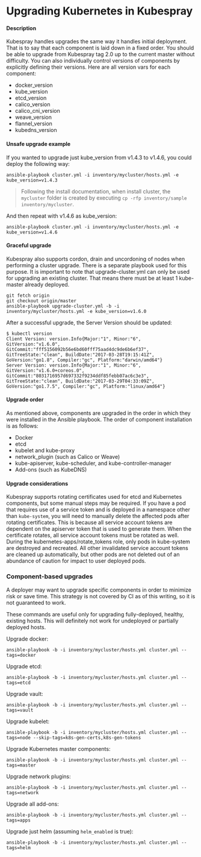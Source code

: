 Upgrading Kubernetes in Kubespray
=============================

#### Description

Kubespray handles upgrades the same way it handles initial deployment. That is to
say that each component is laid down in a fixed order. You should be able to
upgrade from Kubespray tag 2.0 up to the current master without difficulty. You can
also individually control versions of components by explicitly defining their
versions. Here are all version vars for each component:

* docker_version
* kube_version
* etcd_version
* calico_version
* calico_cni_version
* weave_version
* flannel_version
* kubedns_version

#### Unsafe upgrade example

If you wanted to upgrade just kube_version from v1.4.3 to v1.4.6, you could
deploy the following way:

```
ansible-playbook cluster.yml -i inventory/mycluster/hosts.yml -e kube_version=v1.4.3
```

> Following the install documentation, when install cluster, the `mycluster` folder is created by executing `cp -rfp inventory/sample inventory/mycluster`. 

And then repeat with v1.4.6 as kube_version:

```
ansible-playbook cluster.yml -i inventory/mycluster/hosts.yml -e kube_version=v1.4.6
```

#### Graceful upgrade

Kubespray also supports cordon, drain and uncordoning of nodes when performing
a cluster upgrade. There is a separate playbook used for this purpose. It is
important to note that upgrade-cluster.yml can only be used for upgrading an
existing cluster. That means there must be at least 1 kube-master already
deployed.

```
git fetch origin
git checkout origin/master
ansible-playbook upgrade-cluster.yml -b -i inventory/mycluster/hosts.yml -e kube_version=v1.6.0
```

After a successful upgrade, the Server Version should be updated:

```
$ kubectl version
Client Version: version.Info{Major:"1", Minor:"6", GitVersion:"v1.6.0", GitCommit:"fff5156092b56e6bd60fff75aad4dc9de6b6ef37", GitTreeState:"clean", BuildDate:"2017-03-28T19:15:41Z", GoVersion:"go1.8", Compiler:"gc", Platform:"darwin/amd64"}
Server Version: version.Info{Major:"1", Minor:"6", GitVersion:"v1.6.0+coreos.0", GitCommit:"8031716957d697332f9234ddf85febb07ac6c3e3", GitTreeState:"clean", BuildDate:"2017-03-29T04:33:09Z", GoVersion:"go1.7.5", Compiler:"gc", Platform:"linux/amd64"}
```

#### Upgrade order

As mentioned above, components are upgraded in the order in which they were
installed in the Ansible playbook. The order of component installation is as
follows:

* Docker
* etcd
* kubelet and kube-proxy
* network_plugin (such as Calico or Weave)
* kube-apiserver, kube-scheduler, and kube-controller-manager
* Add-ons (such as KubeDNS)

#### Upgrade considerations

Kubespray supports rotating certificates used for etcd and Kubernetes
components, but some manual steps may be required. If you have a pod that
requires use of a service token and is deployed in a namespace other than
`kube-system`, you will need to manually delete the affected pods after
rotating certificates. This is because all service account tokens are dependent
on the apiserver token that is used to generate them. When the certificate
rotates, all service account tokens must be rotated as well. During the
kubernetes-apps/rotate_tokens role, only pods in kube-system are destroyed and
recreated. All other invalidated service account tokens are cleaned up
automatically, but other pods are not deleted out of an abundance of caution
for impact to user deployed pods.

### Component-based upgrades

A deployer may want to upgrade specific components in order to minimize risk
or save time. This strategy is not covered by CI as of this writing, so it is
not guaranteed to work.

These commands are useful only for upgrading fully-deployed, healthy, existing
hosts. This will definitely not work for undeployed or partially deployed
hosts.

Upgrade docker:

```
ansible-playbook -b -i inventory/mycluster/hosts.yml cluster.yml --tags=docker
```

Upgrade etcd:

```
ansible-playbook -b -i inventory/mycluster/hosts.yml cluster.yml --tags=etcd
```

Upgrade vault:

```
ansible-playbook -b -i inventory/mycluster/hosts.yml cluster.yml --tags=vault
```

Upgrade kubelet:

```
ansible-playbook -b -i inventory/mycluster/hosts.yml cluster.yml --tags=node --skip-tags=k8s-gen-certs,k8s-gen-tokens
```

Upgrade Kubernetes master components:

```
ansible-playbook -b -i inventory/mycluster/hosts.yml cluster.yml --tags=master
```

Upgrade network plugins:

```
ansible-playbook -b -i inventory/mycluster/hosts.yml cluster.yml --tags=network
```

Upgrade all add-ons:

```
ansible-playbook -b -i inventory/mycluster/hosts.yml cluster.yml --tags=apps
```

Upgrade just helm (assuming `helm_enabled` is true):

```
ansible-playbook -b -i inventory/mycluster/hosts.yml cluster.yml --tags=helm
```
